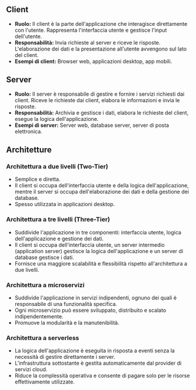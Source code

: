## Client
- **Ruolo:** Il client è la parte dell'applicazione che interagisce direttamente con l'utente. Rappresenta l'interfaccia utente e gestisce l'input dell'utente.
- **Responsabilità:** Invia richieste al server e riceve le risposte. L'elaborazione dei dati e la presentazione all'utente avvengono sul lato del client.
- **Esempi di client:** Browser web, applicazioni desktop, app mobili.

## Server
- **Ruolo:** Il server è responsabile di gestire e fornire i servizi richiesti dai client. Riceve le richieste dai client, elabora le informazioni e invia le risposte.
- **Responsabilità:** Archivia e gestisce i dati, elabora le richieste del client, esegue la logica dell'applicazione.
- **Esempi di server:** Server web, database server, server di posta elettronica.

## Architetture

### Architettura a due livelli (Two-Tier)
- Semplice e diretta.
- Il client si occupa dell'interfaccia utente e della logica dell'applicazione, mentre il server si occupa dell'elaborazione dei dati e della gestione dei database.
- Spesso utilizzata in applicazioni desktop.

### Architettura a tre livelli (Three-Tier)
- Suddivide l'applicazione in tre componenti: interfaccia utente, logica dell'applicazione e gestione dei dati.
- Il client si occupa dell'interfaccia utente, un server intermedio (application server) gestisce la logica dell'applicazione e un server di database gestisce i dati.
- Fornisce una maggiore scalabilità e flessibilità rispetto all'architettura a due livelli.

### Architettura a microservizi
- Suddivide l'applicazione in servizi indipendenti, ognuno dei quali è responsabile di una funzionalità specifica.
- Ogni microservizio può essere sviluppato, distribuito e scalato indipendentemente.
- Promuove la modularità e la manutenibilità.

### Architettura a serverless
- La logica dell'applicazione è eseguita in risposta a eventi senza la necessità di gestire direttamente i server.
- L'infrastruttura sottostante è gestita automaticamente dal provider di servizi cloud.
- Riduce la complessità operativa e consente di pagare solo per le risorse effettivamente utilizzate.

